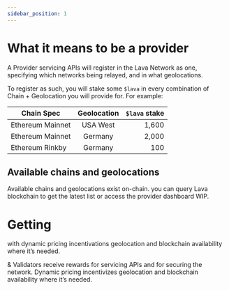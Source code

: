```yaml
---
sidebar_position: 1
---
```

# What it means to be a provider
A Provider servicing APIs will register in the Lava Network as one, specifying which networks being relayed, and in what geolocations. 

To register as such, you will stake some `$lava` in every combination of Chain + Geolocation you will provide for. For example:

| Chain Spec            |      Geolocation      |  `$lava` stake    |
| -------------         | :-----------:         | ----:             |
| Ethereum Mainnet      | USA West              | 1,600             |
| Ethereum Mainnet      | Germany               | 2,000             |
| Ethereum Rinkby       | Germany               | 100               |

## Available chains and geolocations
Available chains and geolocations exist on-chain. you can query Lava blockchain to get the latest list or access the provider dashboard WIP.


# Getting 


 with dynamic pricing incentivations geolocation and blockchain availability where it’s needed.

& Validators receive rewards for servicing APIs and for securing the network. Dynamic pricing incentivizes geolocation and blockchain availability where it’s needed.